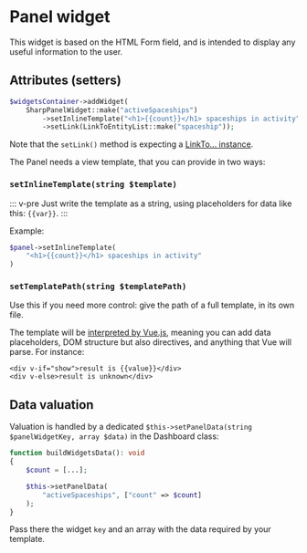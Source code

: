 # Panel widget

This widget is based on the HTML Form field, and is intended to display any useful information to the user.

## Attributes (setters)

```php
$widgetsContainer->addWidget(
    SharpPanelWidget::make("activeSpaceships")
        ->setInlineTemplate("<h1>{{count}}</h1> spaceships in activity")
        ->setLink(LinkToEntityList::make("spaceship"));
```

Note that the `setLink()` method is expecting a [LinkTo... instance](../link-to.md).

The Panel needs a view template, that you can provide in two ways:

### `setInlineTemplate(string $template)`

::: v-pre
Just write the template as a string, using placeholders for data like this: `{{var}}`.
:::

Example:

```php
$panel->setInlineTemplate(
    "<h1>{{count}}</h1> spaceships in activity"
)
```

### `setTemplatePath(string $templatePath)`

Use this if you need more control: give the path of a full template, in its own file.

The template will be [interpreted by Vue.js](https://vuejs.org/v2/guide/syntax.html), meaning you can add data placeholders, DOM structure but also directives, and anything that Vue will parse. For instance:

```vue
<div v-if="show">result is {{value}}</div>
<div v-else>result is unknown</div>
```

## Data valuation

Valuation is handled by a dedicated `$this->setPanelData(string $panelWidgetKey, array $data)` in the Dashboard class:

```php
function buildWidgetsData(): void
{
    $count = [...];

    $this->setPanelData(
        "activeSpaceships", ["count" => $count]
    );
}
```

Pass there the widget `key` and an array with the data required by your template.